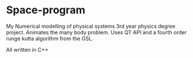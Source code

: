 # Space-program

My Numerical modelling of physical systems 3rd year physics degree project. Animates the many body problem. Uses QT API and a fourth order runge kutta algorithm from the GSL.

All written in C++
